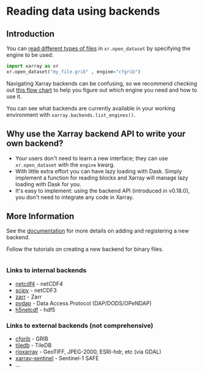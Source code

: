 # Reading data using backends

## Introduction

You can [read different types of files](https://docs.xarray.dev/en/stable/user-guide/io.html) in `xr.open_dataset` by specifying the engine to be used:

```python
import xarray as xr
xr.open_dataset("my_file.grib" , engine="cfgrib")
```

Navigating Xarray backends can be confusing,
so we recommend checking out [this flow chart](https://docs.xarray.dev/en/stable/user-guide/io.html)
to help you figure out which engine you need and how to use it.

You can see what backends are currently available in your working environment
with `xarray.backends.list_engines()`.

## Why use the Xarray backend API to write your own backend?

- Your users don't need to learn a new interface; they can use `xr.open_dataset` with the `engine` kwarg.
- With little extra effort you can have lazy loading with Dask. Simply implement a function for reading blocks and Xarray will manage lazy loading with Dask for you.
- It's easy to implement: using the backend API (introduced in v0.18.0), you don't need to integrate any code in Xarray.

## More Information

See the [documentation](https://docs.xarray.dev/en/stable/internals/how-to-add-new-backend.html) for more details on adding and registering a new backend.

Follow the tutorials on creating a new backend for binary files.

```{tableofcontents}

```

### Links to internal backends

- [netcdf4](https://pypi.org/project/netCDF4/) - netCDF4
- [scipy](https://scipy.org/) - netCDF3
- [zarr](https://pypi.org/project/zarr/) - Zarr
- [pydap](https://pydap.github.io/pydap/) - Data Access Protocol (DAP/DODS/OPeNDAP)
- [h5netcdf](https://h5netcdf.org/) - hdf5

### Links to external backends (not comprehensive)

- [cfgrib](https://github.com/ecmwf/cfgrib) - GRIB
- [tiledb](https://github.com/TileDB-Inc/TileDB-CF-Py) - TileDB
- [rioxarray](https://corteva.github.io/rioxarray/stable/) - GeoTIFF, JPEG-2000, ESRI-hdr, etc (via GDAL)
- [xarray-sentinel](https://github.com/bopen/xarray-sentinel) - Sentinel-1 SAFE
- ...
